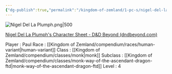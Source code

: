 ```yaml
---
{"dg-publish":true,"permalink":"/kingdom-of-zemland/1-pc-s/nigel-del-la-plumph/"}
---
```




![Nigel Del La Plumph.png|500](/img/user/Kingdom%20of%20Zemland/z_Attachments/Nigel%20Del%20La%20Plumph.png)

[Nigel Del La Plumph's Character Sheet - D&D Beyond (dndbeyond.com)](https://www.dndbeyond.com/characters/117567676)

Player : Paul
Race : [[Kingdom of Zemland/compendium/races/human-variant\|human-variant]]
Class : [[Kingdom of Zemland/compendium/classes/monk\|monk]] 
Subclass : [[Kingdom of Zemland/compendium/classes/monk-way-of-the-ascendant-dragon-ftd\|monk-way-of-the-ascendant-dragon-ftd]] 
Level : 4